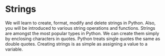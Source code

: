 # Strings
We will learn to create, format, modify and delete strings in Python. Also, you will be introduced to various string operations and functions.
Strings are amongst the most popular types in Python. We can create them simply by enclosing characters in quotes. Python treats single quotes the same as double quotes. Creating strings is as simple as assigning a value to a variable.

